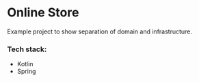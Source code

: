 # Online Store

Example project to show separation of domain and infrastructure. 

### Tech stack: 
- Kotlin
- Spring
